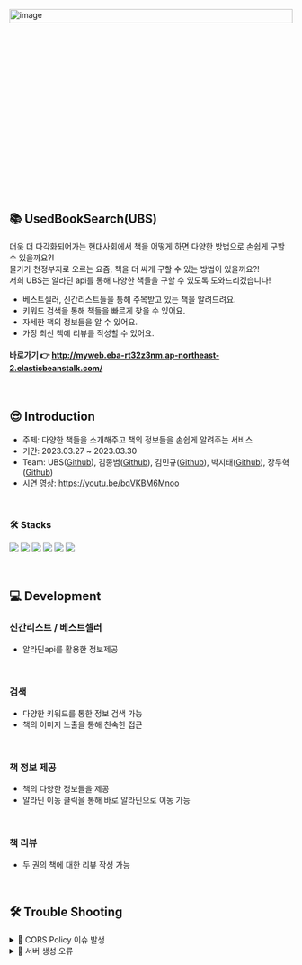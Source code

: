 
<a href="https://imgbb.com/"><img style="width:100%;height:8%;" src="https://i.ibb.co/3FpxZqn/image.png" alt="image" border="0"></a>
</br>
</br>


## 📚 UsedBookSearch(UBS)

더욱 더 다각화되어가는 현대사회에서 책을 어떻게 하면 다양한 방법으로 손쉽게 구할 수 있을까요?!</br>
물가가 천정부지로 오르는 요즘, 책을 더 싸게 구할 수 있는 방법이 있을까요?!</br>
저희 UBS는 알라딘 api를 통해 다양한 책들을 구할 수 있도록 도와드리겠습니다!</br>
 - 베스트셀러, 신간리스트들을 통해 주목받고 있는 책을 알려드려요.
 - 키워드 검색을 통해 책들을 빠르게 찾을 수 있어요.
 - 자세한 책의 정보들을 알 수 있어요.
 - 가장 최신 책에 리뷰를 작성할 수 있어요.
 
 #### 바로가기 👉 http://myweb.eba-rt32z3nm.ap-northeast-2.elasticbeanstalk.com/

</br>

## 😎 Introduction

- 주제: 다양한 책들을 소개해주고 책의 정보들을 손쉽게 알려주는 서비스
- 기간: 2023.03.27 ~ 2023.03.30
- Team: UBS([Github](https://github.com/kmg0485/UsedBookSearch.git)), 김종범([Github](https://github.com/JayB202)), 김민규([Github](https://github.com/kmg0485)), 박지태([Github](https://github.com/Ji-Tae)), 장두혁([Github](https://github.com/jangdu))
- 시연 영상: https://youtu.be/bqVKBM6Mnoo


</br>

### 🛠 Stacks

<img src="https://img.shields.io/badge/HTML5-E34F26?style=for-the-badge&logo=HTML5&logoColor=white"> <img src="https://img.shields.io/badge/CSS-1572B6?style=for-the-badge&logo=CSS3&logoColor=white"> <img src="https://img.shields.io/badge/Javascript-F7DF1E?style=for-the-badge&logo=Javascript&logoColor=white"> <img src="https://img.shields.io/badge/Python-3776AB?style=for-the-badge&logo=Python&logoColor=white"> <img src="https://img.shields.io/badge/Bootstrap-7952B3?style=for-the-badge&logo=Bootstrap&logoColor=white"> <img src="https://img.shields.io/badge/Amazon_EC2-ff9900?style=for-the-badge&logo=AmazonEC2&logoColor=white">   


</br>


## 💻 Development


### 신간리스트 / 베스트셀러

- 알라딘api를 활용한 정보제공

</br>

### 검색

- 다양한 키워드를 통한 정보 검색 가능
- 책의 이미지 노출을 통해 친숙한 접근

</br>

### 책 정보 제공

- 책의 다양한 정보들을 제공
- 알라딘 이동 클릭을 통해 바로 알라딘으로 이동 가능

</br>

### 책 리뷰

- 두 권의 책에 대한 리뷰 작성 가능

</br>


## 🛠 Trouble Shooting

<details>
<summary>🐛 CORS Policy 이슈 발생</summary>
<div>
</br>
- 상황: 인증키를 받는 과정에서 fetch를 이용한 get 요청이 CORS정책으로 불가능. Jsonp를 이용하여 해결.
</br>

</div>
</details>


<details>
<summary>🐛 서버 생성 오류</summary>
<div>
</br>
- 상황: Amazon의 Elastic Beanstalk을 통해 서버를 구축하고 배포하고자 하였음. 그러나 여러가지 다방면으로 오류가 계속해서 발생. 하나씩 다시 작성하고 실행하며 해결.
</br>

</div>
</details>

